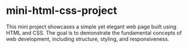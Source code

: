 # mini-html-css-project
This mini project showcases a simple yet elegant web page built using HTML and CSS. The goal is to demonstrate the fundamental concepts of web development, including structure, styling, and responsiveness.
